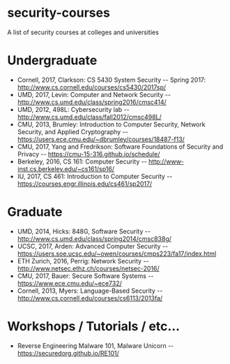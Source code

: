 # security-courses
A list of security courses at colleges and universities

# Undergraduate

- Cornell, 2017, Clarkson: CS 5430 System Security -- Spring 2017: http://www.cs.cornell.edu/courses/cs5430/2017sp/
- UMD, 2017, Levin: Computer and Network Security -- http://www.cs.umd.edu/class/spring2016/cmsc414/
- UMD, 2012, 498L: Cybersecurity lab -- http://www.cs.umd.edu/class/fall2012/cmsc498L/
- CMU, 2013, Brumley: Introduction to Computer Security, Network Security, and Applied Cryptography -- https://users.ece.cmu.edu/~dbrumley/courses/18487-f13/
- CMU, 2017, Yang and Fredrikson: Software Foundations of Security and Privacy -- https://cmu-15-316.github.io/schedule/
- Berkeley, 2016, CS 161: Computer Security -- http://www-inst.cs.berkeley.edu/~cs161/sp16/
- IU, 2017, CS 461: Introduction to Computer Security -- https://courses.engr.illinois.edu/cs461/sp2017/

# Graduate

- UMD, 2014, Hicks: 848G, Software Security -- http://www.cs.umd.edu/class/spring2014/cmsc838g/
- UCSC, 2017, Arden: Advanced Computer Security -- https://users.soe.ucsc.edu/~owen/courses/cmps223/fa17/index.html
- ETH Zurich, 2016, Perrig: Network Security -- http://www.netsec.ethz.ch/courses/netsec-2016/
- CMU, 2017, Bauer: Secure Software Systems -- https://www.ece.cmu.edu/~ece732/
- Cornell, 2013, Myers: Language-Based Security -- http://www.cs.cornell.edu/courses/cs6113/2013fa/

# Workshops / Tutorials / etc...

- Reverse Engineering Malware 101, Malware Unicorn -- https://securedorg.github.io/RE101/

